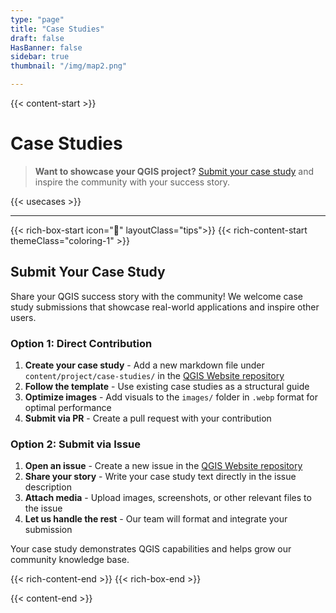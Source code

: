```yaml
---
type: "page"
title: "Case Studies"
draft: false
HasBanner: false
sidebar: true
thumbnail: "/img/map2.png"

---
```


{{< content-start >}}

# Case Studies

> **Want to showcase your QGIS project?** [Submit your case study](#submit-your-case-study) and inspire the community with your success story.

{{< usecases >}}

------

{{< rich-box-start icon="🙋" layoutClass="tips">}}
{{< rich-content-start themeClass="coloring-1" >}}

## Submit Your Case Study

Share your QGIS success story with the community! We welcome case study submissions that showcase real-world applications and inspire other users.

### Option 1: Direct Contribution
1. **Create your case study** - Add a new markdown file under `content/project/case-studies/` in the [QGIS Website repository](https://github.com/qgis/QGIS-Website/)
2. **Follow the template** - Use existing case studies as a structural guide
3. **Optimize images** - Add visuals to the `images/` folder in `.webp` format for optimal performance
4. **Submit via PR** - Create a pull request with your contribution

### Option 2: Submit via Issue
1. **Open an issue** - Create a new issue in the [QGIS Website repository](https://github.com/qgis/QGIS-Website/issues)
2. **Share your story** - Write your case study text directly in the issue description
3. **Attach media** - Upload images, screenshots, or other relevant files to the issue
4. **Let us handle the rest** - Our team will format and integrate your submission

Your case study demonstrates QGIS capabilities and helps grow our community knowledge base.


{{< rich-content-end >}}
{{< rich-box-end >}}


{{< content-end >}}
